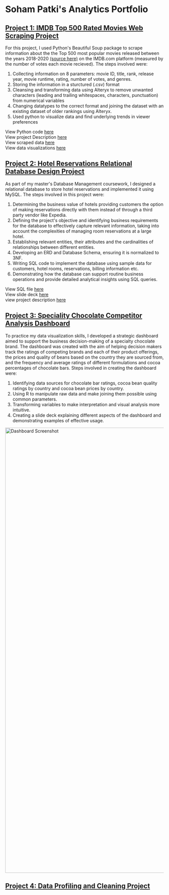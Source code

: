 # Soham Patki's Analytics Portfolio

## [Project 1: IMDB Top 500 Rated Movies Web Scraping Project](https://github.com/sohampatki/Portfolio/tree/main/WebScraping)

 For this project, I used Python's Beautiful Soup package to scrape information about the the Top 500 most popular movies released between the years 2018-2020 [(source here)](https://www.imdb.com/search/title/?at=0&sort=num_votes,desc&start=1&title_type=feature&year=2018,2020) on the IMDB.com platform (measured by the number of votes each movie recieved). The steps involved were:

 1. Collecting information on 8 parameters: movie ID, title, rank, release year, movie
runtime, rating, number of votes, and genres.
2. Storing the information in a sturctured (.csv) format
3. Cleansing and transforming data using Alteryx to remove unwanted characters (leading and trailing whitespaces, characters, punctuation) from numerical variables
4. Changing datatypes to the correct format and joining the dataset with an existing dataset of older rankings using Alteryx.
5. Used python to visualize data and find underlying trends in viewer preferences
 
View Python code [here](https://github.com/sohampatki/Portfolio/blob/main/WebScraping/Python_Code.ipynb) <br>
View project Description [here](https://github.com/sohampatki/Portfolio/blob/main/WebScraping/Project%20Description.pdf) <br>
View scraped data [here](https://github.com/sohampatki/Portfolio/blob/main/WebScraping/IMDBTop500.csv) <br>
View data visualizations [here](https://github.com/sohampatki/Portfolio/blob/main/WebScraping/IMDB_Vizzes.ipynb)
## [Project 2: Hotel Reservations Relational Database Design Project](https://github.com/sohampatki/Portfolio/tree/main/Hotel%20Reservations%20Database%20Design)

As part of my master's Database Management coursework, I designed a relational database to store hotel reservations and implemented it using MySQL. The steps involved in this project were:

1. Determining the business value of hotels providing customers the option of making reservations directly with them instead of through a third party vendor like Expedia.
2. Defining the project's objective and identifying business requirements for the database to effectively capture relevant information, taking into account the complexities of managing room reservations at a large hotel. 
3. Establishing relevant entities, their attributes and the cardinalities of relationships between different entities.
4. Developing an ERD and Database Schema, ensuring it is normalized to 3NF.
5. Writing SQL code to implement the database using sample data for customers, hotel rooms, reservations, billing information etc.
6. Demonstrating how the database can support routine business operations and provide detailed analytical insights using SQL queries.

View SQL file [here](https://github.com/sohampatki/Portfolio/blob/main/Hotel%20Reservations%20Database%20Design/Hotel%20Reservations%20Relational%20Database%20(MySQL)) <br>
View slide deck [here](https://github.com/sohampatki/Portfolio/blob/main/Hotel%20Reservations%20Database%20Design/Database%20Design%20Slide%20Deck.pdf) <br>
view project description [here](https://github.com/sohampatki/Portfolio/blob/main/Hotel%20Reservations%20Database%20Design/Design%20Process%20Description.pdf)

## [Project 3: Speciality Chocolate Competitor Analysis Dashboard](https://github.com/sohampatki/Portfolio/tree/main/Competitive%20Analysis%20Dashboard%20(Tableau)%20)

To practice my data visualization skills, I developed a strategic dashboard aimed to support the business decision-making of a specialty chocolate brand. The dashboard was created with the aim of helping decision makers track the ratings of competing brands and each of their product offerings, the prices and quality of beans based on the country they are sourced from, and the frequency and average ratings of different formulations and cocoa percentages of chocolate bars. Steps involved in creating the dashboard were:

1. Identifying data sources for chocolate bar ratings, cocoa bean quality ratings by country and cocoa bean prices by country.
2. Using R to manipulate raw data and make joining them possible using common parameters.
3. Transforming variables to make interpretation and visual analysis more intuitive.
4. Creating a slide deck explaining different aspects of the dashboard and demonstrating examples of effective usage.
<img width="1412" alt="Dashboard Screenshot" src="https://github.com/sohampatki/Portfolio/assets/133144327/d3379130-2075-4380-bfd0-09b5afcc0f68">


## [Project 4: Data Profiling and Cleaning Project](https://github.com/sohampatki/Portfolio/blob/main/Data%20Profiling%20and%20Cleaning%20Project.md)
